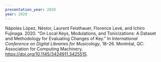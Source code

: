 ```yaml
---
presentation_year: 2020
year: 2020
---
```


Nápoles López, Néstor, Laurent Feisthauer, Florence Levé, and Ichiro Fujinaga. 2020. “On Local Keys, Modulations, and Tonicizations: A Dataset and Methodology for Evaluating Changes of Key.” In <i>International Conference on Digital Libraries for Musicology</i>, 18–26. Montréal, QC: Association for Computing Machinery. <a href="https://doi.org/10.1145/3424911.3425515">https://doi.org/10.1145/3424911.3425515</a>.